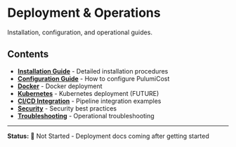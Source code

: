 # Deployment & Operations

Installation, configuration, and operational guides.

## Contents

- **[Installation Guide](installation.md)** - Detailed installation procedures
- **[Configuration Guide](configuration.md)** - How to configure PulumiCost
- **[Docker](docker.md)** - Docker deployment
- **[Kubernetes](kubernetes.md)** - Kubernetes deployment (FUTURE)
- **[CI/CD Integration](cicd-integration.md)** - Pipeline integration examples
- **[Security](security.md)** - Security best practices
- **[Troubleshooting](troubleshooting.md)** - Operational troubleshooting

---

**Status:** 🔴 Not Started - Deployment docs coming after getting started
